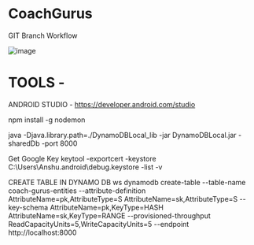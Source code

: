 # CoachGurus

GIT Branch Workflow

![image](https://user-images.githubusercontent.com/107014620/172281264-ac2f5a9a-4316-43d0-bbaa-cdb9cf0798d0.png)

# TOOLS -

ANDROID STUDIO - https://developer.android.com/studio

npm install -g nodemon

java -Djava.library.path=./DynamoDBLocal_lib -jar DynamoDBLocal.jar -sharedDb -port 8000

Get Google Key
keytool -exportcert -keystore C:\Users\Anshu\.android\debug.keystore -list -v

CREATE TABLE IN DYNAMO DB
ws dynamodb create-table --table-name coach-gurus-entities --attribute-definition AttributeName=pk,AttributeType=S AttributeName=sk,AttributeType=S --key-schema AttributeName=pk,KeyType=HASH AttributeName=sk,KeyType=RANGE --provisioned-throughput ReadCapacityUnits=5,WriteCapacityUnits=5 --endpoint http://localhost:8000
